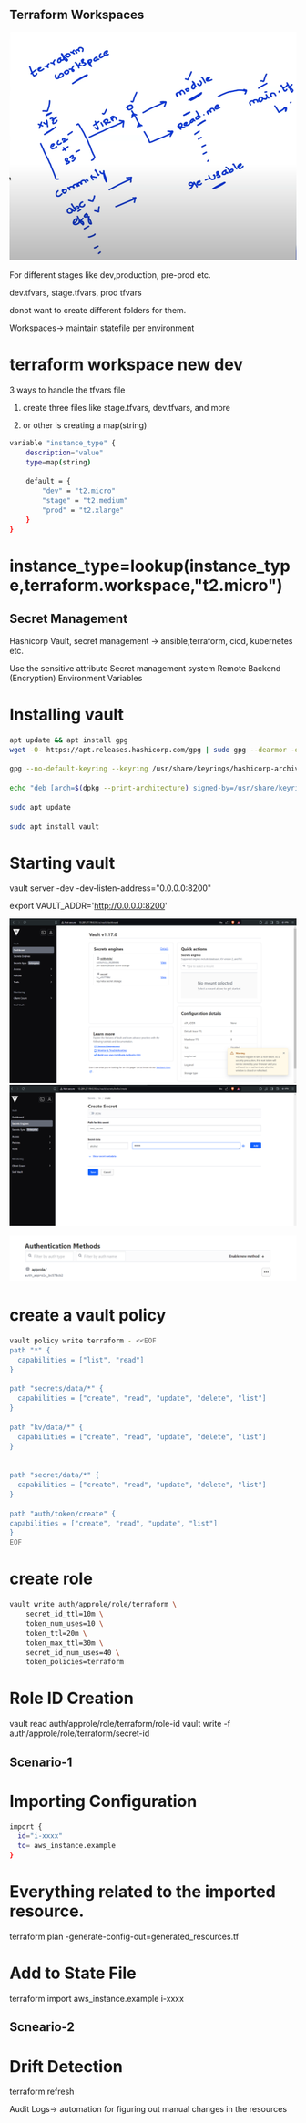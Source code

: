 ## Terraform Workspaces
![alt text](image.png)

For different stages like dev,production, pre-prod etc.

dev.tfvars, stage.tfvars, prod tfvars

donot want to create different folders for them.

Workspaces-> maintain statefile per environment


# terraform workspace new dev

3 ways to handle the tfvars file
1. create three files like stage.tfvars, dev.tfvars, and more


2. or other is creating a map(string)

```bash 
variable "instance_type" {
    description="value"
    type=map(string)

    default = {
        "dev" = "t2.micro"
        "stage" = "t2.medium"
        "prod" = "t2.xlarge"
    }
}
```


# instance_type=lookup(instance_type,terraform.workspace,"t2.micro")



## Secret Management
Hashicorp Vault, secret management -> ansible,terraform, cicd, kubernetes etc.

Use the sensitive attribute
Secret management system
Remote Backend (Encryption)
Environment Variables

# Installing vault
```bash
apt update && apt install gpg
wget -O- https://apt.releases.hashicorp.com/gpg | sudo gpg --dearmor -o /usr/share/keyrings/hashicorp-archive-keyring.gpg

gpg --no-default-keyring --keyring /usr/share/keyrings/hashicorp-archive-keyring.gpg --fingerprint

echo "deb [arch=$(dpkg --print-architecture) signed-by=/usr/share/keyrings/hashicorp-archive-keyring.gpg] https://apt.releases.hashicorp.com $(lsb_release -cs) main" | sudo tee /etc/apt/sources.list.d/hashicorp.list

sudo apt update

sudo apt install vault
```
# Starting vault
vault server -dev -dev-listen-address="0.0.0.0:8200"

export VAULT_ADDR='http://0.0.0.0:8200'

![Vault Photo](image-1.png)
![creating secret in kv engine](image-2.png)

![creating app-role](image-3.png)

# create a vault policy
```bash
vault policy write terraform - <<EOF
path "*" {
  capabilities = ["list", "read"]
}

path "secrets/data/*" {
  capabilities = ["create", "read", "update", "delete", "list"]
}

path "kv/data/*" {
  capabilities = ["create", "read", "update", "delete", "list"]
}


path "secret/data/*" {
  capabilities = ["create", "read", "update", "delete", "list"]
}

path "auth/token/create" {
capabilities = ["create", "read", "update", "list"]
}
EOF
```

# create  role
```bash
vault write auth/approle/role/terraform \
    secret_id_ttl=10m \
    token_num_uses=10 \
    token_ttl=20m \
    token_max_ttl=30m \
    secret_id_num_uses=40 \
    token_policies=terraform
```
# Role ID Creation
vault read auth/approle/role/terraform/role-id
vault write -f auth/approle/role/terraform/secret-id


## Scenario-1

# Importing Configuration

```bash
import {
  id="i-xxxx"
  to= aws_instance.example
}
```

# Everything related to the imported resource.

terraform plan -generate-config-out=generated_resources.tf

# Add to State File
terraform import aws_instance.example i-xxxx

## Scneario-2

# Drift Detection
terraform refresh

Audit Logs-> automation for figuring out manual changes in the resources
